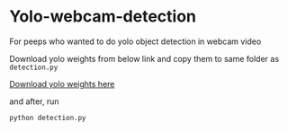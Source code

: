 # Yolo-webcam-detection
For peeps who wanted to do yolo object detection in webcam video

Download yolo weights from below link and copy them to same folder as ```detection.py```

[Download yolo weights here](https://pjreddie.com/media/files/yolov3.weights)


and after, run
```
python detection.py
```

